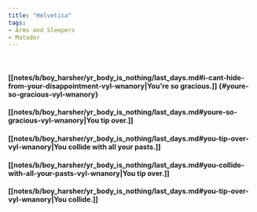 ```yaml
---
title: "Helvetica"
tags:
- Arms and Sleepers
- Matador
---
```

&nbsp;
#### [[notes/b/boy_harsher/yr_body_is_nothing/last_days.md#i-cant-hide-from-your-disappointment-vyl-wnanory|You're so gracious.]] {#youre-so-gracious-vyl-wnanory}
#### [[notes/b/boy_harsher/yr_body_is_nothing/last_days.md#youre-so-gracious-vyl-wnanory|You tip over.]]
#### [[notes/b/boy_harsher/yr_body_is_nothing/last_days.md#you-tip-over-vyl-wnanory|You collide with all your pasts.]]
#### [[notes/b/boy_harsher/yr_body_is_nothing/last_days.md#you-collide-with-all-your-pasts-vyl-wnanory|You tip over.]]
#### [[notes/b/boy_harsher/yr_body_is_nothing/last_days.md#you-tip-over-vyl-wnanory|You collide.]]
